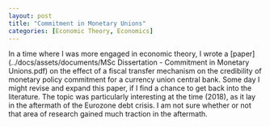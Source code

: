 ```yaml
---
layout: post
title: "Commitment in Monetary Unions"
categories: [Economic Theory, Economics]
---
```


In a time where I was more engaged in economic theory, I wrote a [paper](../docs/assets/documents/MSc Dissertation - Commitment in Monetary Unions.pdf) on the effect of a fiscal transfer mechanism on the credibility of monetary policy commitment for a currency union central bank. Some day I might revise and expand this paper, if I find a chance to get back into the literature. The topic was particularly interesting at the time (2018), as it lay in the aftermath of the Eurozone debt crisis. I am not sure whether or not that area of research gained much traction in the aftermath.

<object data="{{ site.url }}{{ site.baseurl }}/docs/assets/documents/MSc Dissertation - Commitment in Monetary Unions.pdf" width="1000" height="1000" type="application/pdf"></object>